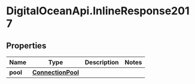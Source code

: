 # DigitalOceanApi.InlineResponse2017

## Properties
Name | Type | Description | Notes
------------ | ------------- | ------------- | -------------
**pool** | [**ConnectionPool**](ConnectionPool.md) |  | 
